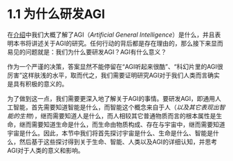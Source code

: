 # 1.1 为什么研发AGI

在[介绍](/README.md)中我们大概了解了AGI（_Artificial General Intelligence_）是什么，并且表明本书将讲述关于AGI的研究。任何行动的背后都是存在理由的，那么接下来显而易见的问题就是：我们为什么要研发AGI？AGI有什么意义？

作为一个严谨的决策，答案显然不能停留在“AGI听起来很酷”、“科幻片里的AGI很厉害”这样肤浅的水平，取而代之，我们需要证明研究AGI对于我们人类而言确实是具有积极的意义的。

为了做到这一点，我们需要更深入地了解关于AGI的事情。要研发AGI，即通用人工智能，首先需要知道智能是什么，而智能这个概念来自于人（_以及其它表现出智能的生物_），继而需要知道人是什么，而人相较其它普通物质而言的根本属性是生命，继而需要知道生命是什么，而生命由物质构成、存在与宇宙中，继而需要知道宇宙是什么。因此，本节中我们将首先探讨宇宙是什么、生命是什么、智能是什么，然后基于这些探讨得到关于生命、智能、人类以及AGI的详细认知，并思考AGI对于人类的意义和影响。

